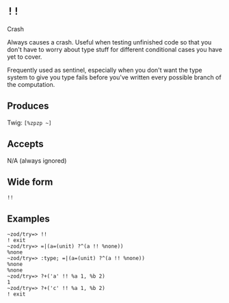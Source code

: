 `!!`
====

Crash

Always causes a crash. Useful when testing unfinished code so that you don't
have to worry about type stuff for different conditional cases you have yet to
cover.

Frequently used as sentinel, especially when you don't want the type system to give you type fails before you've written every possible branch of the computation.

Produces
--------

Twig: `[%zpzp ~]`

Accepts
-------

N/A (always ignored)

Wide form
---------

    !!

Examples
--------

    ~zod/try=> !!
    ! exit
    ~zod/try=> =|(a=(unit) ?^(a !! %none))
    %none
    ~zod/try=> :type; =|(a=(unit) ?^(a !! %none))
    %none
    %none
    ~zod/try=> ?+('a' !! %a 1, %b 2)
    1
    ~zod/try=> ?+('c' !! %a 1, %b 2)
    ! exit

